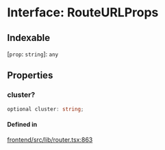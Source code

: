 # Interface: RouteURLProps

## Indexable

 \[`prop`: `string`\]: `any`

## Properties

### cluster?

```ts
optional cluster: string;
```

#### Defined in

[frontend/src/lib/router.tsx:863](https://github.com/headlamp-k8s/headlamp/blob/2481a1c9f2b4a69a9320466e7a455215b14b97b0/frontend/src/lib/router.tsx#L863)
